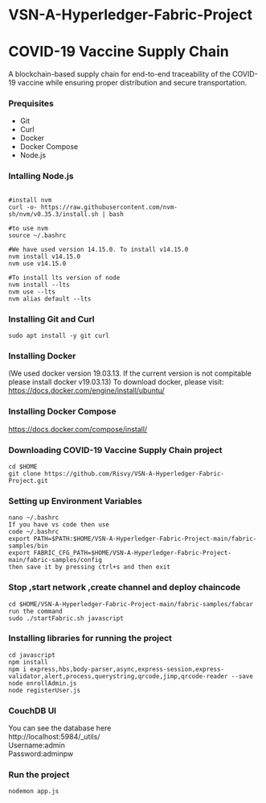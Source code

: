 # VSN-A-Hyperledger-Fabric-Project
# COVID-19 Vaccine Supply Chain 

A blockchain-based supply chain for end-to-end traceability of the COVID-19 vaccine while ensuring proper distribution and secure transportation.
### Prequisites
* Git
* Curl
* Docker
* Docker Compose
* Node.js

### Intalling Node.js
```

#install nvm 
curl -o- https://raw.githubusercontent.com/nvm-sh/nvm/v0.35.3/install.sh | bash

#to use nvm
source ~/.bashrc

#We have used version 14.15.0. To install v14.15.0
nvm install v14.15.0
nvm use v14.15.0

#To install lts version of node
nvm install --lts
nvm use --lts
nvm alias default --lts
```


### Installing Git and Curl
```
sudo apt install -y git curl
```

### Installing Docker

(We used docker version 19.03.13. If the current version is not compitable please install docker v19.03.13) 
To download docker, please visit:
https://docs.docker.com/engine/install/ubuntu/



### Installing Docker Compose
https://docs.docker.com/compose/install/

### Downloading COVID-19 Vaccine Supply Chain project
```
cd $HOME
git clone https://github.com/Risvy/VSN-A-Hyperledger-Fabric-Project.git
```

### Setting up Environment Variables
```
nano ~/.bashrc
If you have vs code then use
code ~/.bashrc
export PATH=$PATH:$HOME/VSN-A-Hyperledger-Fabric-Project-main/fabric-samples/bin 
export FABRIC_CFG_PATH=$HOME/VSN-A-Hyperledger-Fabric-Project-main/fabric-samples/config 
then save it by pressing ctrl+s and then exit
```
### Stop ,start network ,create channel and deploy chaincode
```
cd $HOME/VSN-A-Hyperledger-Fabric-Project-main/fabric-samples/fabcar 
run the command 
sudo ./startFabric.sh javascript
```

### Installing libraries for running the project
```
cd javascript
npm install 
npm i express,hbs,body-parser,async,express-session,express-validator,alert,process,querystring,qrcode,jimp,qrcode-reader --save 
node enrollAdmin.js 
node registerUser.js
```

### CouchDB UI
You can see the database here <br>
http://localhost:5984/_utils/ <br>
Username:admin<br>
Password:adminpw

### Run the project
```
nodemon app.js
```
 






